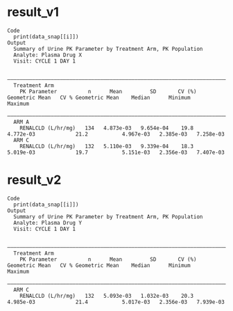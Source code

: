 # result_v1

    Code
      print(data_snap[[i]])
    Output
      Summary of Urine PK Parameter by Treatment Arm, PK Population
      Analyte: Plasma Drug X 
      Visit: CYCLE 1 DAY 1
      
      ——————————————————————————————————————————————————————————————————————————————————————————————————————————————————————————————————————
      Treatment Arm                                                                                                                         
        PK Parameter          n      Mean         SD       CV (%)   Geometric Mean   CV % Geometric Mean    Median      Minimum     Maximum 
      ——————————————————————————————————————————————————————————————————————————————————————————————————————————————————————————————————————
      ARM A                                                                                                                                 
        RENALCLD (L/hr/mg)   134   4.873e-03   9.654e-04    19.8      4.772e-03             21.2           4.967e-03   2.385e-03   7.258e-03
      ARM C                                                                                                                                 
        RENALCLD (L/hr/mg)   132   5.110e-03   9.339e-04    18.3      5.019e-03             19.7           5.151e-03   2.356e-03   7.407e-03

# result_v2

    Code
      print(data_snap[[i]])
    Output
      Summary of Urine PK Parameter by Treatment Arm, PK Population
      Analyte: Plasma Drug Y 
      Visit: CYCLE 1 DAY 1
      
      ——————————————————————————————————————————————————————————————————————————————————————————————————————————————————————————————————————
      Treatment Arm                                                                                                                         
        PK Parameter          n      Mean         SD       CV (%)   Geometric Mean   CV % Geometric Mean    Median      Minimum     Maximum 
      ——————————————————————————————————————————————————————————————————————————————————————————————————————————————————————————————————————
      ARM C                                                                                                                                 
        RENALCLD (L/hr/mg)   132   5.093e-03   1.032e-03    20.3      4.985e-03             21.4           5.017e-03   2.356e-03   7.939e-03

